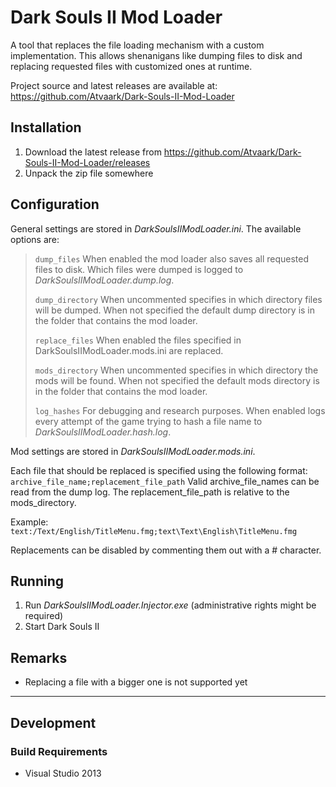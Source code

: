 # Dark Souls II Mod Loader
A tool that replaces the file loading mechanism with a custom implementation.
This allows shenanigans like dumping files to disk and replacing requested files with customized ones at runtime.

Project source and latest releases are available at:
https://github.com/Atvaark/Dark-Souls-II-Mod-Loader

## Installation
1. Download the latest release from https://github.com/Atvaark/Dark-Souls-II-Mod-Loader/releases
2. Unpack the zip file somewhere

## Configuration
General settings are stored in *DarkSoulsIIModLoader.ini*. The available options are:
>`dump_files`
>When enabled the mod loader also saves all requested files to disk.
>Which files were dumped is logged to *DarkSoulsIIModLoader.dump.log*.
>
>`dump_directory`
>When uncommented specifies in which directory files will be dumped.
>When not specified the default dump directory is in the folder that contains the mod loader.
>
>`replace_files`
>When enabled the files specified in DarkSoulsIIModLoader.mods.ini are replaced.
>
>`mods_directory`
>When uncommented specifies in which directory the mods will be found.
>When not specified the default mods directory is in the folder that contains the mod loader.
>
>`log_hashes`
>For debugging and research purposes.
>When enabled logs every attempt of the game trying to hash a file name to *DarkSoulsIIModLoader.hash.log*.

Mod settings are stored in *DarkSoulsIIModLoader.mods.ini*.

Each file that should be replaced is specified using the following format:
`archive_file_name;replacement_file_path`
Valid archive_file_names can be read from the dump log. The replacement_file_path is relative to the mods_directory.

Example:
`text:/Text/English/TitleMenu.fmg;text\Text\English\TitleMenu.fmg`

Replacements can be disabled by commenting them out with a # character.
  
## Running
1. Run *DarkSoulsIIModLoader.Injector.exe* (administrative rights might be required)
2. Start Dark Souls II

## Remarks
* Replacing a file with a bigger one is not supported yet 

---

## Development

### Build Requirements
* Visual Studio 2013
